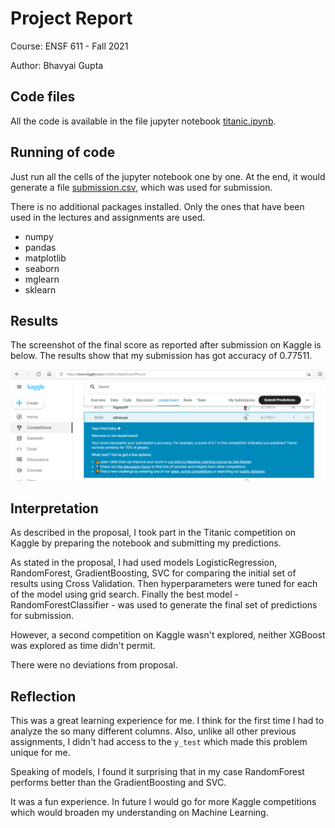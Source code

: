 # Project Report

Course: ENSF 611 - Fall 2021

Author: Bhavyai Gupta


## Code files

All the code is available in the file jupyter notebook [titanic.ipynb](titanic.ipynb).


## Running of code

Just run all the cells of the jupyter notebook one by one. At the end, it would generate a file [submission.csv](submission.csv), which was used for submission.

There is no additional packages installed. Only the ones that have been used in the lectures and assignments are used.
- numpy
- pandas
- matplotlib
- seaborn
- mglearn
- sklearn


## Results

The screenshot of the final score as reported after submission on Kaggle is below. The results show that my submission has got accuracy of 0.77511.

![Submission Screenshot](Submission_Screenshot.png)


## Interpretation

As described in the proposal, I took part in the Titanic competition on Kaggle by preparing the notebook and submitting my predictions.

As stated in the proposal, I had used models LogisticRegression, RandomForest, GradientBoosting, SVC for comparing the initial set of results using Cross Validation. Then hyperparameters were tuned for each of the model using grid search. Finally the best model - RandomForestClassifier - was used to generate the final set of predictions for submission.

However, a second competition on Kaggle wasn't explored, neither XGBoost was explored as time didn't permit.

There were no deviations from proposal.


## Reflection

This was a great learning experience for me. I think for the first time I had to analyze the so many different columns. Also, unlike all other previous assignments, I didn't had access to the `y_test` which made this problem unique for me. 

Speaking of models, I found it surprising that in my case RandomForest performs better than the GradientBoosting and SVC.

It was a fun experience. In future I would go for more Kaggle competitions which would broaden my understanding on Machine Learning.
